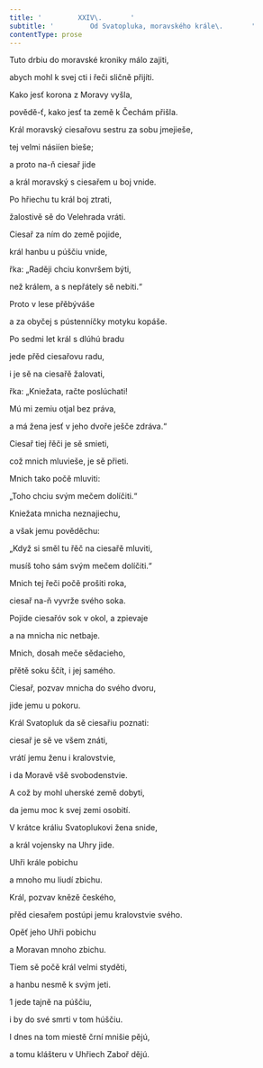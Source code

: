 ```yaml
---
title: '         XXIV\.       '
subtitle: '         Od Svatopluka, moravského krále\.       '
contentType: prose
---
```


Tuto drbiu do moravské kroniky málo zajiti,

abych mohl k svej cti i řeči sličně přijíti.

Kako jesť korona z Moravy vyšla,

povědě-ť, kako jesť ta země k Čechám přišla.

Král moravský ciesařovu sestru za sobu jmejieše,

tej velmi násiíen bieše;

a proto na-ň ciesař jide

a král moravský s ciesařem u boj vnide.

Po hřiechu tu král boj ztrati,

žalostivě sě do Velehrada vráti.

Ciesař za ním do země pojide,

král hanbu u púščiu vnide,

řka: „Raději chciu konvršem býti,

než králem, a s nepřátely sě nebiti.“

Proto v lese přěbýváše

a za obyčej s pústenníčky motyku kopáše.

Po sedmi let král s dlúhú bradu

jede přěd ciesařovu radu,

i je sě na ciesařě žalovati,

řka: „Kniežata, račte poslúchati!

Mú mi zemiu otjal bez práva,

a má žena jesť v jeho dvoře ješče zdráva.“

Ciesař tiej řěči je sě smieti,

což mnich mluvieše, je sě přieti.

Mnich tako počě mluviti:

„Toho chciu svým mečem dolíčiti.“

Kniežata mnicha neznajiechu,

a však jemu pověděchu:

„Když si směl tu řěč na ciesařě mluviti,

musíš toho sám svým mečem dolíčiti.“

Mnich tej řeči počě prošiti roka,

ciesař na-ň vyvrže svého soka.

Pojide ciesařóv sok v okol, a zpievaje

a na mnicha nic netbaje.

Mnich, dosah meče sědacieho,

přětě soku ščít, i jej samého.

Ciesař, pozvav mnicha do svého dvoru,

jide jemu u pokoru.

Král Svatopluk da sě ciesařiu poznati:

ciesař je sě ve všem znáti,

vrátí jemu ženu i kralovstvie,

i da Moravě všě svobodenstvie.

A což by mohl uherské země dobyti,

da jemu moc k svej zemi osobití.

V krátce králiu Svatoplukovi žena snide,

a král vojensky na Uhry jide.

Uhři krále pobichu

a mnoho mu liudí zbichu.

Král, pozvav knězě českého,

přěd ciesařem postúpi jemu kralovstvie svého.

Opěť jeho Uhři pobichu

a Moravan mnoho zbichu.

Tiem sě počě král velmi styděti,

a hanbu nesmě k svým jeti.

1 jede tajně na púščiu,

i by do své smrti v tom húščiu.

I dnes na tom miestě črní mnišie pějú,

a tomu klášteru v Uhřiech Zaboř dějú.
